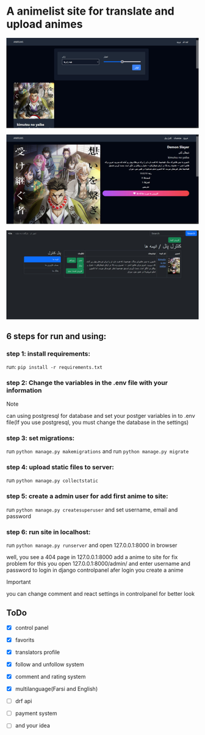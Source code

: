 # A animelist site for translate and upload animes
<p align="center"><img alt="anifilms Demo" src="https://github.com/ParsaFaghani/anifilms/raw/master/screenshot1.jpg"/></p>
<p align="center"><img alt="anifilms Demo" src="https://github.com/ParsaFaghani/anifilms/raw/master/screenshot2.jpg"/></p>
<p align="center"><img alt="anifilms Demo" src="https://github.com/ParsaFaghani/anifilms/raw/master/screenshot3.jpg"/></p>

## 6 steps for run and using:
### **step 1:** install requirements:
run: ```pip install -r requirements.txt```
### **step 2:** Change the variables in the .env file with your information

> [!NOTE]
> can using postgresql for database and set your postger variables in to .env file(If you use postgresql, you must change the database in the settings)

### **step 3:** set migrations:
run ```python manage.py makemigrations```
and run ```python manage.py migrate```

### **step 4:** upload static files to server:
run ```python manage.py collectstatic```

### **step 5:** create a admin user for add first anime to site:
run ```python manage.py createsuperuser```
and set username, email and password

### **step 6:** run site in localhost:
run ```python manage.py runserver```
and open 127.0.0.1:8000 in browser

well, you see a 404 page in 127.0.0.1:8000
add a anime to site for fix problem
for this you open 127.0.0.1:8000/admin/ and enter username and password to login in django controlpanel
afer login you create a anime
> [!IMPORTANT]
> you can change comment and react settings in controlpanel for better look


## ToDo
- [X] control panel
- [X] favorits
- [X] translators profile
- [X] follow and unfollow system
- [X] comment and rating system
- [X] multilanguage(Farsi and English)
- [ ] drf api
- [ ] payment system
- [ ] and your idea


